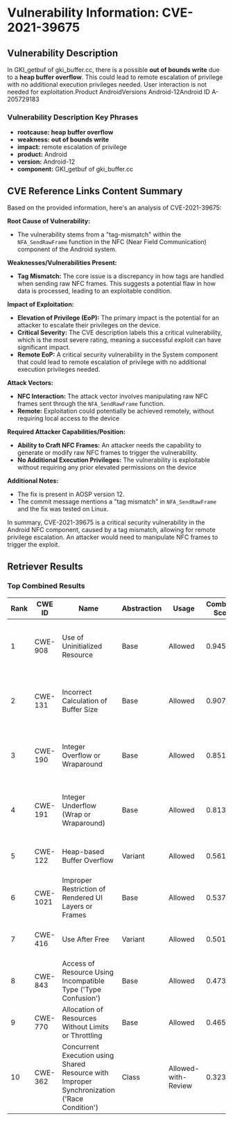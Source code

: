 # Vulnerability Information: CVE-2021-39675

## Vulnerability Description
In GKI_getbuf of gki_buffer.cc, there is a possible **out of bounds write** due to a **heap buffer overflow**. This could lead to remote escalation of privilege with no additional execution privileges needed. User interaction is not needed for exploitation.Product AndroidVersions Android-12Android ID A-205729183

### Vulnerability Description Key Phrases
- **rootcause:** **heap buffer overflow**
- **weakness:** **out of bounds write**
- **impact:** remote escalation of privilege
- **product:** Android
- **version:** Android-12
- **component:** GKI_getbuf of gki_buffer.cc

## CVE Reference Links Content Summary
Based on the provided information, here's an analysis of CVE-2021-39675:

**Root Cause of Vulnerability:**

*   The vulnerability stems from a "tag-mismatch" within the `NFA_SendRawFrame` function in the NFC (Near Field Communication) component of the Android system.

**Weaknesses/Vulnerabilities Present:**

*   **Tag Mismatch:** The core issue is a discrepancy in how tags are handled when sending raw NFC frames. This suggests a potential flaw in how data is processed, leading to an exploitable condition.

**Impact of Exploitation:**

*   **Elevation of Privilege (EoP):**  The primary impact is the potential for an attacker to escalate their privileges on the device.
*   **Critical Severity:** The CVE description labels this a critical vulnerability, which is the most severe rating, meaning a successful exploit can have significant impact.
*   **Remote EoP:** A critical security vulnerability in the System component that could lead to remote escalation of privilege with no additional execution privileges needed.

**Attack Vectors:**

*   **NFC Interaction:** The attack vector involves manipulating raw NFC frames sent through the `NFA_SendRawFrame` function.
*   **Remote:** Exploitation could potentially be achieved remotely, without requiring local access to the device

**Required Attacker Capabilities/Position:**

*   **Ability to Craft NFC Frames:** An attacker needs the capability to generate or modify raw NFC frames to trigger the vulnerability.
*   **No Additional Execution Privileges:** The vulnerability is exploitable without requiring any prior elevated permissions on the device

**Additional Notes:**

*   The fix is present in AOSP version 12.
*   The commit message mentions a "tag mismatch" in `NFA_SendRawFrame` and the fix was tested on Linux.

In summary, CVE-2021-39675 is a critical security vulnerability in the Android NFC component, caused by a tag mismatch, allowing for remote privilege escalation. An attacker would need to manipulate NFC frames to trigger the exploit.

## Retriever Results

### Top Combined Results

| Rank | CWE ID | Name | Abstraction | Usage | Combined Score | Retrievers | Individual Scores |
|------|--------|------|-------------|-------|---------------|------------|-------------------|
| 1 | CWE-908 | Use of Uninitialized Resource | Base | Allowed | 0.9457 | dense, sparse, graph | dense: 0.550, sparse: 0.547, graph: 1.000 |
| 2 | CWE-131 | Incorrect Calculation of Buffer Size | Base | Allowed | 0.9076 | dense, sparse, graph | dense: 0.563, sparse: 0.529, graph: 0.903 |
| 3 | CWE-190 | Integer Overflow or Wraparound | Base | Allowed | 0.8517 | dense, sparse, graph | dense: 0.581, sparse: 0.513, graph: 0.748 |
| 4 | CWE-191 | Integer Underflow (Wrap or Wraparound) | Base | Allowed | 0.8134 | dense, sparse, graph | dense: 0.558, sparse: 0.558, graph: 0.601 |
| 5 | CWE-122 | Heap-based Buffer Overflow | Variant | Allowed | 0.5612 | dense, sparse | dense: 0.591, sparse: 0.546 |
| 6 | CWE-1021 | Improper Restriction of Rendered UI Layers or Frames | Base | Allowed | 0.5371 | dense, sparse | dense: 0.549, sparse: 0.459 |
| 7 | CWE-416 | Use After Free | Variant | Allowed | 0.5015 | dense, sparse | dense: 0.549, sparse: 0.469 |
| 8 | CWE-843 | Access of Resource Using Incompatible Type ('Type Confusion') | Base | Allowed | 0.4730 | sparse, graph | sparse: 0.451, graph: 0.602 |
| 9 | CWE-770 | Allocation of Resources Without Limits or Throttling | Base | Allowed | 0.4659 | sparse, graph | sparse: 0.457, graph: 0.572 |
| 10 | CWE-362 | Concurrent Execution using Shared Resource with Improper Synchronization ('Race Condition') | Class | Allowed-with-Review | 0.3233 | dense, sparse | dense: 0.533, sparse: 0.496 |

